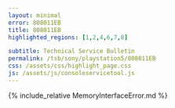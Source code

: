 ```yaml
---
layout: minimal
error: 808011EB
title: 808011EB
highlighted_regions: [1,2,4,6,7,8]

subtitle: Technical Service Bulletin
permalink: /tsb/sony/playstation5/808011EB
css: /assets/css/highlight_page.css
js: /assets/js/consoleservicetool.js
---
```


{% include_relative MemoryInterfaceError.md %}
